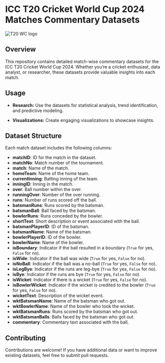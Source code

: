 # **ICC T20 Cricket World Cup 2024 Matches Commentary Datasets**

![T20 WC logo](https://github.com/AmitBhowmick01/ICC-T20-WorldCup-2024-Match-Commentary-Datasets/assets/126709893/4f807f81-caca-4847-a136-a51d7bab7271)

## Overview

This repository contains detailed match-wise commentary datasets for the ICC T20 Cricket World Cup 2024. Whether you’re a cricket enthusiast, data analyst, or researcher, these datasets provide valuable insights into each match. 

## Usage
 

- **Research:** Use the datasets for statistical analysis, trend identification, and predictive modeling.

- **Visualizations:** Create engaging visualizations to showcase insights.

## Dataset Structure

Each match dataset includes the following columns:

- **matchID**: ID for the match in the dataset.
- **matchNo**: Match number of the tournament.
- **match**: Name of the match.
- **homeTeam**: Name of the home team.
- **currentInning**: Batting inning of the team.
- **inningID**: Inning in the match.
- **over**: Ball number within the over.
- **runningOver**: Number of the over running.
- **runs**: Number of runs scored off the ball.
- **batsmanRuns**: Runs scored by the batsman.
- **batsmanBall**: Ball faced by the batsman.
- **bowlerRuns**: Runs conceded by the bowler.
- **shortText**: Short description or event associated with the ball.
- **batsmanPlayerID**: ID of the batsman.
- **batsmanName**: Name of the batsman.
- **bowlerPlayerID**: ID of the bowler.
- **bowlerName**: Name of the bowler.
- **isBoundary**: Indicator if the ball resulted in a boundary (`True` for yes, `False` for no).
- **isWide**: Indicator if the ball was wide (`True` for yes, `False` for no).
- **isNoBall**: Indicator if the ball was a no-ball (`True` for yes, `False` for no).
- **isLegBye**: Indicator if the runs are leg-bye (`True` for yes, `False` for no).
- **isBye**: Indicator if the runs are bye (`True` for yes, `False` for no).
- **isWicket**: Indicator if there is a wicket (`True` for yes, `False` for no).
- **isBowlerWicket**: Indicator if the wicket is credited to the bowler (`True` for yes, `False` for no).
- **wicketText**: Description of the wicket event.
- **wktBatsmanName**: Name of the batsman who got out.
- **wktBowlerName**: Name of the bowler who took the wicket.
- **wktBatsmanRuns**: Runs scored by the batsman who got out.
- **wktBatsmanBalls**: Balls faced by the batsman who got out.
- **commentary**: Commentary text associated with the ball.

## Contributing
Contributions are welcome! If you have additional data or want to improve existing datasets, feel free to submit pull requests.
